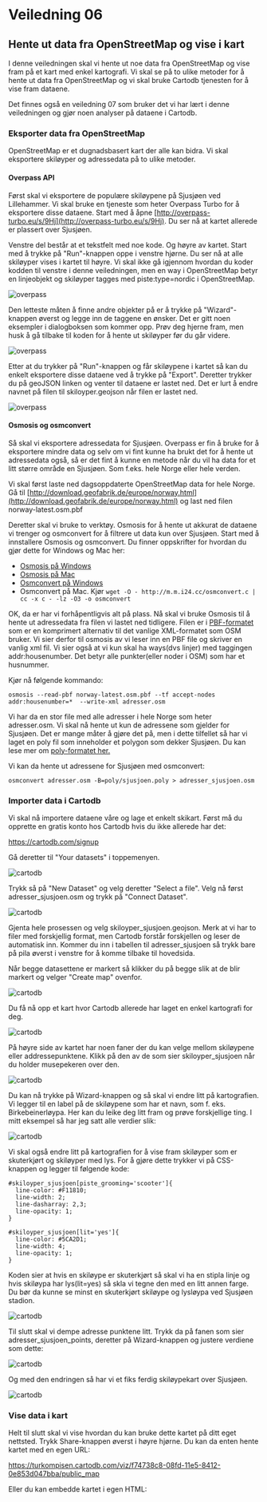 # Veiledning 06

## Hente ut data fra OpenStreetMap og vise i kart

I denne veiledningen skal vi hente ut noe data fra OpenStreetMap og vise fram på et kart med enkel kartografi. Vi skal se på to ulike metoder for å hente ut data fra OpenStreetMap og vi skal bruke Cartodb tjenesten for å vise fram dataene. 

Det finnes også en veiledning 07 som bruker det vi har lært i denne veiledningen og gjør noen analyser på dataene i Cartodb. 

### Eksporter data fra OpenStreetMap

OpenStreetMap er et dugnadsbasert kart der alle kan bidra. Vi skal eksportere skiløyper og adressedata på to ulike metoder. 

#### Overpass API
Først skal vi eksportere de populære skiløypene på Sjusjøen ved Lillehammer. Vi skal bruke en tjeneste som heter Overpass Turbo for å eksportere disse dataene. Start med å åpne [http://overpass-turbo.eu/s/9Hj](http://overpass-turbo.eu/s/9Hj). Du ser nå at kartet allerede er plassert over Sjusjøen. 

Venstre del består at et tekstfelt med noe kode. Og høyre av kartet. Start med å trykke på "Run"-knappen oppe i venstre hjørne. Du ser nå at alle skiløyper vises i kartet til høyre. Vi skal ikke gå igjennom hvordan du koder kodden til venstre i denne veiledningen, men en way i OpenStreetMap betyr en linjeobjekt og skiløyper tagges med piste:type=nordic i OpenStreetMap. 

![overpass](img/overpass1.png)

Den letteste måten å finne andre objekter på er å trykke på "Wizard"-knappen øverst og legge inn de taggene en ønsker. Det er gitt noen eksempler i dialogboksen som kommer opp. Prøv deg hjerne fram, men husk å gå tilbake til koden for å hente ut skiløyper før du går videre. 

![overpass](img/overpass3.png)

Etter at du trykker på "Run"-knappen og får skiløypene i kartet så kan du enkelt eksportere disse dataene ved å trykke på "Export". Deretter trykker du på geoJSON linken og venter til dataene er lastet ned. Det er lurt å endre navnet på filen til skiloyper.geojson når filen er lastet ned. 

![overpass](img/overpass2.png)

#### Osmosis og osmconvert

Så skal vi eksportere adressedata for Sjusjøen. Overpass er fin å bruke for å eksportere mindre data og selv om vi fint kunne ha brukt det for å hente ut adressedata også, så er det fint å kunne en metode når du vil ha data for et litt større område en Sjusjøen. Som f.eks. hele Norge eller hele verden. 

Vi skal først laste ned dagsoppdaterte OpenStreetMap data for hele Norge. Gå til [http://download.geofabrik.de/europe/norway.html](http://download.geofabrik.de/europe/norway.html) og last ned filen norway-latest.osm.pbf

Deretter skal vi bruke to verktøy. Osmosis for å hente ut akkurat de dataene vi trenger og osmconvert for å filtrere ut data kun over Sjusjøen. Start med å innstallere Osmosis og osmconvert. Du finner oppskrifter for hvordan du gjør dette for Windows og Mac her:
- [Osmosis på Windows](http://wiki.openstreetmap.org/wiki/Osmosis/Quick_Install_%28Windows%29)
- [Osmosis på Mac](http://wiki.openstreetmap.org/wiki/Osmosis/Installation)
- [Osmconvert på Windows](http://wiki.openstreetmap.org/wiki/Osmconvert#Download)
- Osmconvert på Mac. Kjør  `wget -O - http://m.m.i24.cc/osmconvert.c | cc -x c - -lz -O3 -o osmconvert`

OK, da er har vi forhåpentligvis alt på plass. Nå skal vi bruke Osmosis til å hente ut adressedata fra filen vi lastet ned tidligere. Filen er i [PBF-formatet](http://wiki.openstreetmap.org/wiki/PBF_Format) som er en komprimert alternativ til det vanlige XML-formatet som OSM bruker. Vi sier derfor til osmosis av vi leser inn en PBF file og skriver en vanlig xml fil. Vi sier også at vi kun skal ha ways(dvs linjer) med taggingen addr:housenumber. Det betyr alle punkter(eller noder i OSM) som har et husnummer. 

Kjør nå følgende kommando:

`osmosis --read-pbf norway-latest.osm.pbf --tf accept-nodes addr:housenumber=*  --write-xml adresser.osm`

Vi har da en stor file med alle adresser i hele Norge som heter adresser.osm. Vi skal nå hente ut kun de adressene som gjelder for Sjusjøen. Det er mange måter å gjøre det på, men i dette tilfellet så har vi laget en poly fil som inneholder et polygon som dekker Sjusjøen. Du kan lese mer om [poly-formatet her.](http://wiki.openstreetmap.org/wiki/Osmosis/Polygon_Filter_File_Format)

Vi kan da hente ut adressene for Sjusjøen med osmconvert:

`osmconvert adresser.osm -B=poly/sjusjoen.poly > adresser_sjusjoen.osm`


### Importer data i Cartodb

Vi skal nå importere dataene våre og lage et enkelt skikart. Først må du opprette en gratis konto hos Cartodb hvis du ikke allerede har det:

https://cartodb.com/signup

Gå deretter til "Your datasets" i toppemenyen. 

![cartodb](img/cartodb1.png)

Trykk så på "New Dataset" og velg deretter "Select a file". Velg nå først adresser_sjusjoen.osm og trykk på "Connect Dataset".

![cartodb](img/cartodb2.png)

Gjenta hele prosessen og velg skiloyper_sjusjoen.geojson. Merk at vi har to filer med forskjellig format, men Cartodb forstår forskjellen og leser de automatisk inn. Kommer du inn i tabellen til adresser_sjusjoen så trykk bare på pila øverst i venstre for å komme tilbake til hovedsida. 

Når begge datasettene er markert så klikker du på begge slik at de blir markert og velger "Create map" ovenfor. 

![cartodb](img/cartodb3.png)

Du få nå opp et kart hvor Cartodb allerede har laget en enkel kartografi for deg. 

![cartodb](img/cartodb4.png)

På høyre side av kartet har noen faner der du kan velge mellom skiløypene eller addressepunktene. Klikk på den av de som sier skiloyper_sjusjoen når du holder musepekeren over den. 

![cartodb](img/cartodb5.png)

Du kan nå trykke på Wizard-knappen og så skal vi endre litt på kartografien. Vi legger til en label på de skiløypene som har et navn, som f. eks. Birkebeinerløypa. Her kan du leike deg litt fram og prøve forskjellige ting. I mitt eksempel så har jeg satt alle verdier slik:

![cartodb](img/cartodb6.png)

Vi skal også endre litt på kartografien for å vise fram skiløyper som er skuterkjørt og skiløyper med lys. For å gjøre dette trykker vi på CSS-knappen og legger til følgende kode:

```
#skiloyper_sjusjoen[piste_grooming='scooter']{
  line-color: #F11810;
  line-width: 2; 
  line-dasharray: 2,3;
  line-opacity: 1;
}

#skiloyper_sjusjoen[lit='yes']{
  line-color: #5CA2D1;
  line-width: 4; 
  line-opacity: 1;
}
```

Koden sier at hvis en skiløype er skuterkjørt så skal vi ha en stipla linje og hvis skiløypa har lys(lit=yes) så skla vi tegne den med en litt annen farge. Du bør da kunne se minst en skuterkjørt skiløype og lysløypa ved Sjusjøen stadion. 

![cartodb](img/cartodb7.png)

Til slutt skal vi dempe adresse punktene litt. Trykk da på fanen som sier adresser_sjusjoen_points, deretter på Wizard-knappen og justere verdiene som dette:

![cartodb](img/cartodb8.png)

Og med den endringen så har vi et fiks ferdig skiløypekart over Sjusjøen. 

![cartodb](img/cartodb9.png)

### Vise data i kart

Helt til slutt skal vi vise hvordan du kan bruke dette kartet på ditt eget nettsted. Trykk Share-knappen øverst i høyre hjørne. Du kan da enten hente kartet med en egen URL:

https://turkompisen.cartodb.com/viz/f74738c8-08fd-11e5-8412-0e853d047bba/public_map

Eller du kan embedde kartet i egen HTML:






